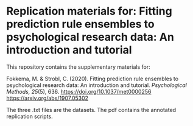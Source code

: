 # Replication materials for: Fitting prediction rule ensembles to psychological research data: An introduction and tutorial

This repository contains the supplementary materials for:

Fokkema, M. & Strobl, C. (2020). Fitting prediction rule ensembles to psychological research data: An introduction and tutorial. *Psychological Methods, 25*(5), 636. https://doi.org/10.1037/met0000256 https://arxiv.org/abs/1907.05302

The three .txt files are the datasets. The pdf contains the annotated replication scripts.
